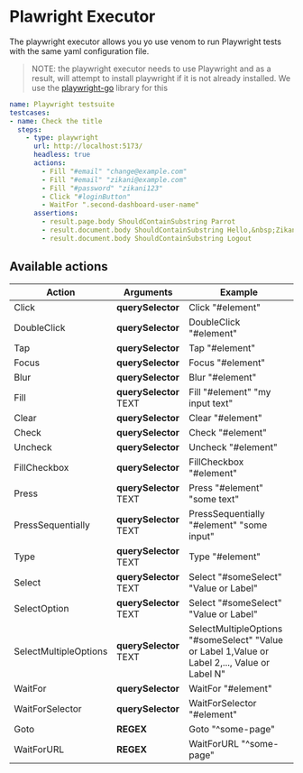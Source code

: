 # Plawright Executor

The playwright executor allows you yo use venom to run Playwright tests
with the same yaml configuration file.

> NOTE: the playwright executor needs to use Playwright and as a result, will
> attempt to install playwright if it is not already installed.
> We use the [playwright-go](https://github.com/playwright-community/playwright-go) library for this

```yaml
name: Playwright testsuite
testcases:
- name: Check the title
  steps:
    - type: playwright
      url: http://localhost:5173/
      headless: true
      actions:
        - Fill "#email" "change@example.com"
        - Fill "#email" "zikani@example.com"
        - Fill "#password" "zikani123"
        - Click "#loginButton"
        - WaitFor ".second-dashboard-user-name"
      assertions:
        - result.page.body ShouldContainSubstring Parrot
        - result.document.body ShouldContainSubstring Hello,&nbsp;Zikani
        - result.document.body ShouldContainSubstring Logout
```


## Available actions

|Action|Arguments|Example|
|------|---------|-------|
|Click                 |**querySelector**| Click "#element" |
|DoubleClick           |**querySelector**| DoubleClick "#element" |
|Tap                   |**querySelector**| Tap "#element" |
|Focus                 |**querySelector**| Focus "#element" |
|Blur                  |**querySelector**| Blur "#element" |
|Fill                  |**querySelector** TEXT| Fill "#element" "my input text" |
|Clear                  |**querySelector**| Clear "#element" |
|Check                 |**querySelector**| Check "#element" |
|Uncheck               |**querySelector**| Uncheck "#element" |
|FillCheckbox          |**querySelector**| FillCheckbox "#element" |
|Press                 |**querySelector** TEXT| Press "#element" "some text"|
|PressSequentially     |**querySelector** TEXT | PressSequentially "#element" "some input"|
|Type                  |**querySelector** TEXT | Type "#element" |
|Select                |**querySelector** TEXT | Select "#someSelect" "Value or Label"|
|SelectOption          |**querySelector** TEXT | Select "#someSelect" "Value or Label"|
|SelectMultipleOptions |**querySelector** TEXT | SelectMultipleOptions "#someSelect" "Value or Label 1,Value or Label 2,..., Value or Label N"|
|WaitFor               |**querySelector**| WaitFor "#element" |
|WaitForSelector       |**querySelector**| WaitForSelector "#element" |
|Goto                  |**REGEX**| Goto "^some-page" |
|WaitForURL            |**REGEX**| WaitForURL "^some-page" |
